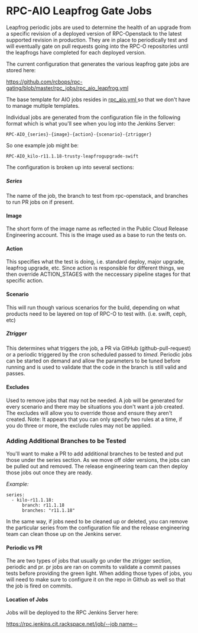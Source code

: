 # RPC-AIO Leapfrog Gate Jobs

Leapfrog periodic jobs are used to determine the health of an upgrade from a
specific revision of a deployed version of RPC-Openstack to the latest supported
revision in production.  They are in place to periodically test and will
eventually gate on pull requests going into the RPC-O repositories until the
leapfrogs have completed for each deployed version.

The current configuration that generates the various leapfrog gate jobs are
stored here:

[https://github.com/rcbops/rpc-gating/blob/master/rpc_jobs/rpc_aio_leapfrog.yml
](https://github.com/rcbops/rpc-gating/blob/master/rpc_jobs/rpc_aio_leapfrog.yml)

The base template for AIO jobs resides in
[rpc_aio.yml
](https://github.com/rcbops/rpc-gating/blob/master/rpc_jobs/rpc_aio.yml#L186)
so that we don't have to manage multiple templates.

Individual jobs are generated from the configuration file in the following
format which is what you'll see when you log into the Jenkins Server:

    RPC-AIO_{series}-{image}-{action}-{scenario}-{ztrigger}

So one example job might be:

    RPC-AIO_kilo-r11.1.18-trusty-leapfrogupgrade-swift

The configuration is broken up into several sections:

##### Series

The name of the job, the branch to test from rpc-openstack, and branches to run
PR jobs on if present.

#### Image

The short form of the image name as reflected in the Public Cloud Release
Engineering account.  This is the image used as a base to run the tests on.

#### Action

This specifies what the test is doing, i.e. standard deploy, major upgrade,
leapfrog upgrade, etc.  Since action is responsible for different things, we
then override ACTION_STAGES with the neccessary pipeline stages for that
specific action.

#### Scenario

This will run though various scenarios for the build, depending on what products
need to be layered on top of RPC-O to test with. (i.e. swift, ceph, etc)

##### Ztrigger

This determines what triggers the job, a PR via GitHub (github-pull-request) or a
periodic triggered by the cron scheduled passed to *timed*. Periodic jobs can be
started on demand and allow the parameters to be tuned before running and is used
to validate that the code in the branch is still valid and passes.

#### Excludes

Used to remove jobs that may not be needed.  A job will be generated for every
scenario and there may be situations you don't want a job created.  The excludes
will allow you to override those and ensure they aren't created.  Note: It
appears that you can only specify two rules at a time, if you do three or more,
the exclude rules may not be applied.

### Adding Additional Branches to be Tested

You'll want to make a PR to add additional branches to be tested and put those
under the series section.  As we move off older versions, the jobs can be pulled
out and removed.  The release engineering team can then deploy those jobs out
once they are ready.

*Example:*

    series:
      - kilo-r11.1.18: 
          branch: r11.1.18
          branches: "r11.1.18"

In the same way, if jobs need to be cleaned up or deleted, you can remove the
particular series from the configuration file and the release engineering team
can clean those up on the Jenkins server.

#### Periodic vs PR

The are two types of jobs that usually go under the ztrigger section, periodic
and pr.  pr jobs are ran on commits to validate a commit passes tests before
providing the green light.  When adding those types of jobs, you will need to
make sure to configure it on the repo in Github as well so that the job is fired
on commits.

#### Location of Jobs

Jobs will be deployed to the RPC Jenkins Server here:

[https://rpc.jenkins.cit.rackspace.net/job/--job
name--](https://rpc.jenkins.cit.rackspace.net)

